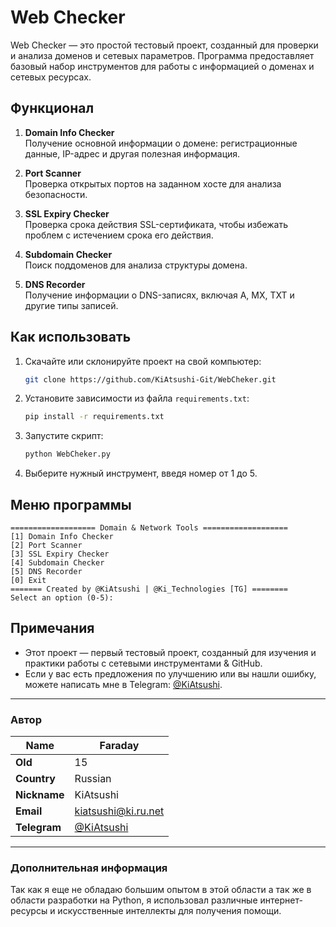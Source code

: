 # Web Checker

Web Checker — это простой тестовый проект, созданный для проверки и анализа доменов и сетевых параметров. Программа предоставляет базовый набор инструментов для работы с информацией о доменах и сетевых ресурсах.

## Функционал

1. **Domain Info Checker**  
   Получение основной информации о домене: регистрационные данные, IP-адрес и другая полезная информация.

2. **Port Scanner**  
   Проверка открытых портов на заданном хосте для анализа безопасности.

3. **SSL Expiry Checker**  
   Проверка срока действия SSL-сертификата, чтобы избежать проблем с истечением срока его действия.

4. **Subdomain Checker**  
   Поиск поддоменов для анализа структуры домена.

5. **DNS Recorder**  
   Получение информации о DNS-записях, включая A, MX, TXT и другие типы записей.

## Как использовать

1. Скачайте или склонируйте проект на свой компьютер:
   ```bash
   git clone https://github.com/KiAtsushi-Git/WebCheker.git
   ```

2. Установите зависимости из файла `requirements.txt`:
   ```bash
   pip install -r requirements.txt
   ```

3. Запустите скрипт:
   ```bash
   python WebCheker.py
   ```

4. Выберите нужный инструмент, введя номер от 1 до 5.

## Меню программы

```
=================== Domain & Network Tools ===================
[1] Domain Info Checker
[2] Port Scanner
[3] SSL Expiry Checker
[4] Subdomain Checker
[5] DNS Recorder
[0] Exit
======= Created by @KiAtsushi | @Ki_Technologies [TG] ========
Select an option (0-5):
```

## Примечания

- Этот проект — первый тестовый проект, созданный для изучения и практики работы с сетевыми инструментами & GitHub.
- Если у вас есть предложения по улучшению или вы нашли ошибку, можете написать мне в Telegram: [@KiAtsushi](https://t.me/KiAtsushi).

---
### Автор

| **Name** | Faraday |
|-------------------|---------|
| **Old**          | 15      |
| **Country** | Russian |
| **Nickname** | KiAtsushi |
| **Email** | [kiatsushi@ki.ru.net](mailto:kiatsushi@ki.ru.net) |
| **Telegram** | [@KiAtsushi](https://t.me/KiAtsushi) |

---

### Дополнительная информация

Так как я еще не обладаю большим опытом в этой области а так же в области разработки на Python, я использовал различные интернет-ресурсы и искусственные интеллекты для получения помощи.

